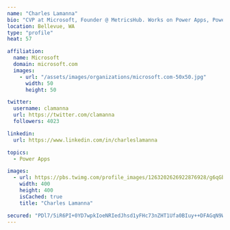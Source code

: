 ```yaml
---
name: "Charles Lamanna"
bio: "CVP at Microsoft, Founder @ MetricsHub. Works on Power Apps, Power Automate, Power Virtual Agent, Common Data Service and Dynamics 365."
location: Bellevue, WA
type: "profile"
heat: 57

affiliation:
  name: Microsoft
  domain: microsoft.com
  images:
    - url: "/assets/images/organizations/microsoft.com-50x50.jpg"
      width: 50
      height: 50

twitter:
  username: clamanna
  url: https://twitter.com/clamanna
  followers: 4023

linkedin:
  url: https://www.linkedin.com/in/charleslamanna

topics:
  - Power Apps

images:
  - url: https://pbs.twimg.com/profile_images/1263202626922876928/g6qGbHZ-_400x400.jpg
    width: 400
    height: 400
    isCached: true
    title: "Charles Lamanna"

secured: "PDl7/5iR6PI+0YD7wpkIoeNRIedJhsd1yFHc73nZHT1Ufa0BIuy++DFAGqN9WRMFP6ueM2AWLVnHyCjuOWtM7x30WGXke5VNiLGUGAwRyXTAkzBdxxM5bF8fjR+Hm9nTa7wXFgFFPZXl6raD+GBeqI1H3MfeADwk1Pr6Hoej2AINLbH0v+2+W78+yFi7pHAhfdZO1Gui1chiOcKIQdtfDXQZ9kDN02eW3bU9fm7shcGmz8qkrTuHQLmxk1Wo4HERIprP1heOUTWPtgHgo8kvvb/jA1EiB1AN0Cd6TwsHDj/Ifaqda3Q2wtM79jXrVB70qe2zN2nlom4dM5uhEzGhKQBrZKJTqGpvNk3No9yQbPZ2MpYJzlrYS8qznSskgr5JnRqLlScXWNbgjLGzu4Tmr/RvZbYtqDEPnw7qfvGB5ms=;dwQahqN1ASIMalMsZcrniQ=="
---
```


